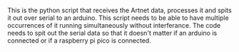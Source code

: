 This is the python script that receives the Artnet data, processes it and spits it out over serial to an arduino. This script needs to be able to have multiple occurrences of it running simultaneously without interferance. The code needs to spit out the serial data so that it doesn't matter if an arduino is connected or if a raspberry pi pico is connected.
